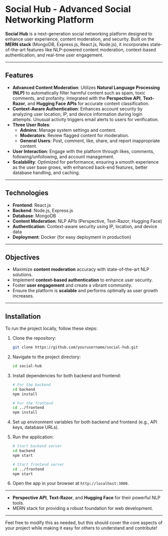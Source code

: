 
# Social Hub - Advanced Social Networking Platform

**Social Hub** is a next-generation social networking platform designed to enhance user experience, content moderation, and security. Built on the **MERN stack** (MongoDB, Express.js, React.js, Node.js), it incorporates state-of-the-art features like NLP-powered content moderation, context-based authentication, and real-time user engagement.

---

## Features

- **Advanced Content Moderation**: Utilizes **Natural Language Processing (NLP)** to automatically filter harmful content such as spam, toxic comments, and profanity. Integrated with the **Perspective API**, **Text-Razor**, and **Hugging Face APIs** for accurate content classification.
- **Context-Aware Authentication**: Enhances account security by analyzing user location, IP, and device information during login attempts. Unusual activity triggers email alerts to users for verification.
- **Three User Roles**:  
  - **Admins**: Manage system settings and content.
  - **Moderators**: Review flagged content for moderation.
  - **General Users**: Post, comment, like, share, and report inappropriate content.
- **User Interaction**: Engage with the platform through likes, comments, following/unfollowing, and account management.
- **Scalability**: Optimized for performance, ensuring a smooth experience as the user base grows, with enhanced back-end features, better database handling, and caching.

---

## Technologies

- **Frontend**: React.js
- **Backend**: Node.js, Express.js
- **Database**: MongoDB
- **Content Moderation**: NLP APIs (Perspective, Text-Razor, Hugging Face)
- **Authentication**: Context-aware security using IP, location, and device data
- **Deployment**: Docker (for easy deployment in production)

---

## Objectives

- Maximize **content moderation** accuracy with state-of-the-art NLP solutions.
- Implement **context-based authentication** to enhance user security.
- Foster **user engagement** and create a vibrant community.
- Ensure the platform is **scalable** and performs optimally as user growth increases.

---

## Installation

To run the project locally, follow these steps:

1. Clone the repository:
   ```bash
   git clone https://github.com/yourusername/social-hub.git
   ```

2. Navigate to the project directory:
   ```bash
   cd social-hub
   ```

3. Install dependencies for both backend and frontend:
   ```bash
   # For the backend
   cd backend
   npm install

   # For the frontend
   cd ../frontend
   npm install
   ```

4. Set up environment variables for both backend and frontend (e.g., API keys, database URLs).

5. Run the application:
   ```bash
   # Start backend server
   cd backend
   npm start

   # Start frontend server
   cd ../frontend
   npm start
   ```

6. Open the app in your browser at `http://localhost:3000`.

---




- **Perspective API**, **Text-Razor**, and **Hugging Face** for their powerful NLP tools.
- MERN stack for providing a robust foundation for web development.

---

Feel free to modify this as needed, but this should cover the core aspects of your project while making it easy for others to understand and contribute!
